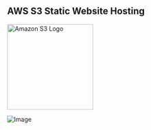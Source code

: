 <h2> AWS S3 Static Website Hosting</h2>

<img src="https://cdn.worldvectorlogo.com/logos/amazon-s3.svg" alt="Amazon S3 Logo" width="200">

![Image](https://github.com/user-attachments/assets/900996ac-18ad-4c39-a788-da4ab25ec216)  

